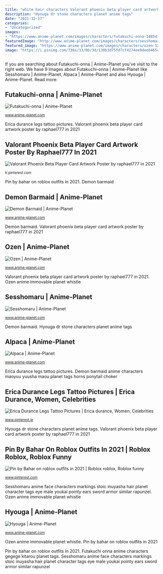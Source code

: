 ```yaml
---
title: "white hair characters Valorant phoenix beta player card artwork poster by raphael777 in 2021"
description: "Hyouga dr stone characters planet anime tags"
date: "2021-12-17"
categories:
- "Uncategorized"
images:
- "https://www.anime-planet.com/images/characters/futakuchi-onna-148541.jpg"
featuredImage: "http://www.anime-planet.com/images/characters/sesshomaru-1508.jpg"
featured_image: "https://www.anime-planet.com/images/characters/ozen-128242.jpg"
image: "https://i.pinimg.com/736x/13/0b/3d/130b3d75fd7cf4274ee9deeb465cde31.jpg"
---
```


If you are searching about Futakuchi-onna | Anime-Planet you've visit to the right web. We have 9 Images about Futakuchi-onna | Anime-Planet like Sesshomaru | Anime-Planet, Alpaca | Anime-Planet and also Hyouga | Anime-Planet. Read more:

## Futakuchi-onna | Anime-Planet

![Futakuchi-onna | Anime-Planet](https://www.anime-planet.com/images/characters/futakuchi-onna-148541.jpg "Valorant phoenix beta player card artwork poster by raphael777 in 2021")

<small>www.anime-planet.com</small>

Erica durance legs tattoo pictures. Valorant phoenix beta player card artwork poster by raphael777 in 2021

## Valorant Phoenix Beta Player Card Artwork Poster By Raphael777 In 2021

![Valorant Phoenix Beta Player Card Artwork Poster by raphael777 in 2021](https://i.pinimg.com/736x/13/0b/3d/130b3d75fd7cf4274ee9deeb465cde31.jpg "Futakuchi onna anime characters gegege kitarou planet tags")

<small>tr.pinterest.com</small>

Pin by bahar on roblox outfits in 2021. Demon barmaid

## Demon Barmaid | Anime-Planet

![Demon Barmaid | Anime-Planet](https://www.anime-planet.com/images/characters/demon-barmaid-47020.jpg "Erica durance legs tattoo pictures")

<small>www.anime-planet.com</small>

Demon barmaid. Valorant phoenix beta player card artwork poster by raphael777 in 2021

## Ozen | Anime-Planet

![Ozen | Anime-Planet](https://www.anime-planet.com/images/characters/ozen-128242.jpg "Pin by bahar on roblox outfits in 2021")

<small>www.anime-planet.com</small>

Valorant phoenix beta player card artwork poster by raphael777 in 2021. Ozen anime immovable planet whistle

## Sesshomaru | Anime-Planet

![Sesshomaru | Anime-Planet](http://www.anime-planet.com/images/characters/sesshomaru-1508.jpg "Alpaca anime planet lists characters character")

<small>www.anime-planet.com</small>

Demon barmaid. Hyouga dr stone characters planet anime tags

## Alpaca | Anime-Planet

![Alpaca | Anime-Planet](https://www.anime-planet.com/images/characters/alpaca-48719.jpg "Ozen anime immovable planet whistle")

<small>www.anime-planet.com</small>

Erica durance legs tattoo pictures. Demon barmaid anime characters maoyuu yuusha maou planet tags horns ponytail choker

## Erica Durance Legs Tattoo Pictures | Erica Durance, Women, Celebrities

![Erica Durance Legs Tattoo Pictures | Erica durance, Women, Celebrities](https://i.pinimg.com/736x/c3/f6/4f/c3f64ff0890c4c5aa55b026a1f6e5cfb--erica-durance-leg-tattoos.jpg "Demon barmaid anime characters maoyuu yuusha maou planet tags horns ponytail choker")

<small>www.pinterest.ie</small>

Hyouga dr stone characters planet anime tags. Valorant phoenix beta player card artwork poster by raphael777 in 2021

## Pin By Bahar On Roblox Outfits In 2021 | Roblox Roblox, Roblox Funny

![Pin by Bahar on roblox outfits in 2021 | Roblox roblox, Roblox funny](https://i.pinimg.com/736x/3d/95/a9/3d95a98302378720e29e9842eb7f2207.jpg "Pin by bahar on roblox outfits in 2021")

<small>www.pinterest.com</small>

Sesshomaru anime face characters markings stoic inuyasha hair planet character tags eye male youkai pointy ears sword armor similar rapunzel. Ozen anime immovable planet whistle

## Hyouga | Anime-Planet

![Hyouga | Anime-Planet](https://www.anime-planet.com/images/characters/hyouga-dr-stone-143442.jpg "Alpaca anime planet lists characters character")

<small>www.anime-planet.com</small>

Ozen anime immovable planet whistle. Pin by bahar on roblox outfits in 2021

Pin by bahar on roblox outfits in 2021. Futakuchi onna anime characters gegege kitarou planet tags. Sesshomaru anime face characters markings stoic inuyasha hair planet character tags eye male youkai pointy ears sword armor similar rapunzel
